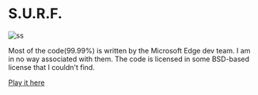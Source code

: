 # S.U.R.F.

![ss](https://i.imgur.com/aFgR5e4.png)

Most of the code(99.99%) is written by the Microsoft Edge dev team. I am in no way associated with them.
The code is licensed in some BSD-based license that I couldn't find.

[Play it here](https://rupansh.github.io/S.U.R.F./)
